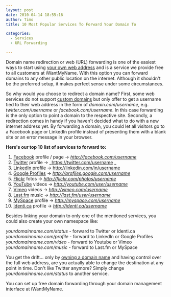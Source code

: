 ```yaml
---
layout: post
date: 2010-04-14 18:55:16
author: Timo
title: 10 Most Popular Services To Forward Your Domain To

categories:
  - Services
  - URL Forwarding

---
```


Domain name redirection or web (URL) forwarding is one of the easiest ways to start using [your own web address](https://iwantmyname.com) and is a service we provide free to all customers at iWantMyName. With this option you can forward domains to any other public location on the internet. Although it shouldn't be the preferred setup, it makes perfect sense under some circumstances.

So why would you choose to redirect a domain name? First, some web services do not support [custom domains](https://iwantmyname.com/services) but only offer to get a username tied to their web address in the form of _domain.com/username_, e.g. _twitter.com/username_ or _facebook.com/username_. In this case forwarding is the only option to point a domain to the respective site. Secondly, a redirection comes in handy if you haven't decided what to do with a new internet address yet. By forwarding a domain, you could let all visitors go to a Facebook page or LinkedIn profile instead of presenting them with a blank site or an error message in your browser.

**Here's our top 10 list of services to forward to:**

1.  [Facebook](http://facebook.com) profile / page -&gt; _http://facebook.com/username_
2.  [Twitter](https://twitter.com) profile -&gt; _https://twitter.com/username _
3.  [LinkedIn](http://linkedin.com) profile -&gt; http://linkedin.com/in/username
4.  [Google Profiles](http://profiles.google.com) -&gt; _http://profiles.google.com/username_
5.  [Flickr](http://flickr.com) fotos -&gt; _http://flickr.com/photos/username_
6.  [YouTube](http://youtube.com) videos -&gt; _http://youtube.com/user/username_
7.  [Vimeo](http://vimeo.com) videos -&gt; _http://vimeo.com/username_
8.  [Last.fm](http://last.fm) music -&gt; _http://last.fm/user/username_
9.  [MySpace](http://myspace.com) profile -&gt; _http://myspace.com/username_
10.  [Identi.ca](http://identi.ca) profile -&gt; _http://identi.ca/username_

Besides linking your domain to only one of the mentioned services, you could also create your own namespace like:

_yourdomainname.com/status_ - forward to Twitter or Identi.ca
_yourdomainname.com/profile_ - forward to LinkedIn or Google Profiles
_yourdomainname.com/video_ - forward to Youtube or Vimeo
_yourdomainname.com/music_ - forward to Last.fm or MySpace

You get the drift... only by [owning a domain name](https://iwantmyname.com) and having control over the full web address, are you actually able to change the destination at any point in time. Don't like Twitter anymore? Simply change _yourdomainname.com/status_ to another service.

You can set up free domain forwarding through your domain management interface at iWantMyName.
